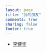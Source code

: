 ```yaml
---
layout: page
title: "我的朋友"
comments: true
sharing: false
footer: true
---
```


+ [李健华](http://ljh.name)
